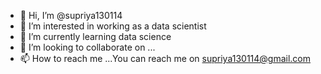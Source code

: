- 👋 Hi, I’m @supriya130114
- 👀 I’m interested in working as a data scientist
- 🌱 I’m currently learning data science
- 💞️ I’m looking to collaborate on ...
- 📫 How to reach me ...You can reach me on supriya130114@gmail.com

<!---
supriya130114/supriya130114 is a ✨ special ✨ repository because its `README.md` (this file) appears on your GitHub profile.
You can click the Preview link to take a look at your changes.
--->
